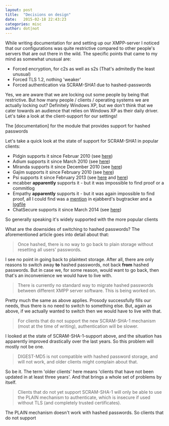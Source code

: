 ```yaml
---
layout: post
title:  "Decisions on design"
date:   2015-02-18 22:43:23
categories: misc
author: dot|not
---
```

While writing documentation for and setting up our XMPP-server I noticed that
our configurations was quite restrictive compared to other people's servers
that are out there in the wild. The specific points that came to my mind as
somewhat unusual are:

* Forced encryption, for c2s as well as s2s (That's admitedly the least unusual)
* Forced TLS 1.2, nothing 'weaker'
* Forced authentication via SCRAM-SHA1 due to hashed-passwords

Yes, we are aware that we are locking out some people by being that
restrictive. But how many people / clients / operating systems we are actually
locking out? Definitely Windows XP, but we don't think that we cater towards an
audience that relies on Windows XP as their daily driver. Let's take a look at
the client-support for our settings!

The [documentation] for the module that provides support for hashed passwords


Let's take a quick look at the state of support for SCRAM-SHA1 in popular clients:

* Pidgin supports it since Februar 2010 (see [here](https://developer.pidgin.im/wiki/FullChangeLog))
* Adium supports it since March 2010 (see [here](https://pidgin.im/pipermail/commits/2010-March/016759.html))
* Miranda supports it since December 2010 (see [here](https://code.google.com/p/miranda/source/list?num=25&start=13218))
* Gajim supports it since February 2010 (see [here](https://trac.gajim.org/changeset/2593c6a02d88))
* Psi supports it since February 2013 (see [here](https://github.com/tfar/psi-soc2010/commits/sasl-scram) and [here](https://github.com/tfar/iris-gsoc2010/commits/sasl-scram))
* mcabber **apparently** supports it - but it was impossible to find proof or a commitlog
* Empathy **apparently** supports it - but it was again impossible to find proof, all I could find was a [mention](https://support.process-one.net/browse/EJAB-1196) in ejabberd's bugtracker and a [logfile](http://bokomoko.de/~rd/telepathy/All-05-10-12_23-42-27.log)
* ChatSecure supports it since March 2014 (see [here](https://github.com/robbiehanson/XMPPFramework/commit/6a6c326314c46e2f72b847204142e7fe8af74079))

So generally speaking it's widely supported with the more popular clients

What are the downsides of switching to hashed passwords? The aforementioned
article goes into detail about that: <blockquote> Once hashed, there is no way
to go back to plain storage without resetting all users'
passwords.</blockquote>

I see no point in going back to plaintext storage. After all, there are only
reasons to switch away **to** hashed passwords, not back **from** hashed
passwords. But in case we, for some reason, would want to go back, then that's
an inconvenience we would have to live with.

<blockquote> There is currently no standard way to migrate hashed passwords
between different XMPP server software. This is being worked on.</blockquote>

Pretty much the same as above applies. Prosody successfully fills our needs,
thus there is no need to switch to something else. But, again as above, if we
actually wanted to switch then we would have to live with that.

<blockquote> For clients that do not support the new SCRAM-SHA-1 mechanism
(most at the time of writing), authentication will be slower.</blockquote>

I looked at the state of SCRAM-SHA-1-support above, and the situation has
apparently improved drastically over the last years. So this problem will
mostly not be one.

<blockquote> DIGEST-MD5 is not compatible with hashed password storage, and
will not work, and older clients might complain about that.</blockquote>

So be it. The term 'older clients' here means 'clients that have not been
updated in at least three years'. And that brings a whole set of problems by
itself.

<blockquote>Clients that do not yet support SCRAM-SHA-1 will only be able to use the PLAIN mechanism to authenticate, which is insecure if used without TLS (and completely trusted certificates).</blockquote>

The PLAIN mechanism doesn't work with hashed passwords. So clients that do not support 



